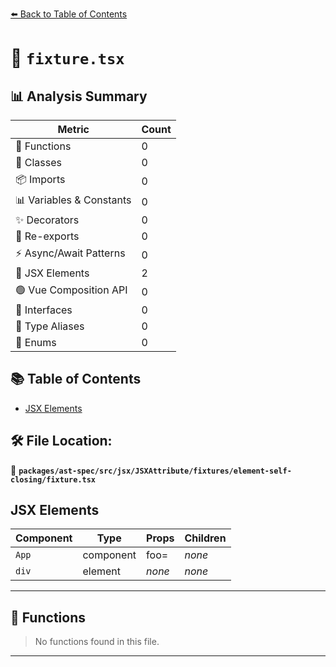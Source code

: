 [⬅️ Back to Table of Contents](../../../../../../../index.md)

# 📄 `fixture.tsx`

## 📊 Analysis Summary

| Metric | Count |
|--------|-------|
| 🔧 Functions | 0 |
| 🧱 Classes | 0 |
| 📦 Imports | 0 |
| 📊 Variables & Constants | 0 |
| ✨ Decorators | 0 |
| 🔄 Re-exports | 0 |
| ⚡ Async/Await Patterns | 0 |
| 💠 JSX Elements | 2 |
| 🟢 Vue Composition API | 0 |
| 📐 Interfaces | 0 |
| 📑 Type Aliases | 0 |
| 🎯 Enums | 0 |

## 📚 Table of Contents

- [JSX Elements](#jsx-elements)

## 🛠️ File Location:
📂 **`packages/ast-spec/src/jsx/JSXAttribute/fixtures/element-self-closing/fixture.tsx`**

## JSX Elements

| Component | Type | Props | Children |
|-----------|------|-------|----------|
| `App` | component | foo=<div /> | *none* |
| `div` | element | *none* | *none* |


---

## 🔧 Functions

> No functions found in this file.


---